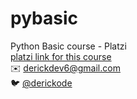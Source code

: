 # pybasic
Python Basic course - Platzi  
[platzi link for this course](www.platzi.com/python)  
:envelope: derickdev6@gmail.com  
:bird: [@derickode](www.twitter.com/derickode)  
